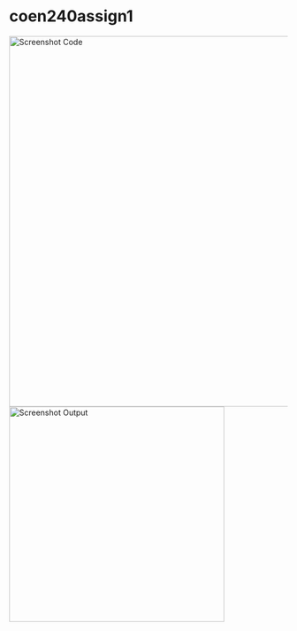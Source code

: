 # coen240assign1
 
<img width="670" alt="Screenshot Code" src="https://github.com/mayer129/coen240assign1/assets/54863189/1af395f7-e124-4820-b68e-c540a5048be5">
<img width="389" alt="Screenshot Output" src="https://github.com/mayer129/coen240assign1/assets/54863189/4981f7f5-3df5-4343-9417-dd7e1f9d5b93">
